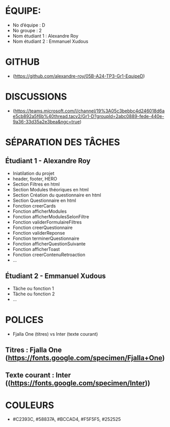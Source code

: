 # ÉQUIPE: 
* No d’équipe : D
* No groupe : 2
* Nom étudiant 1 : Alexandre Roy
* Nom étudiant 2 : Emmanuel Xudous
# GITHUB
* (https://github.com/alexandre-roy/05B-A24-TP3-Gr1-EquipeD)
# DISCUSSIONS 
* (https://teams.microsoft.com/l/channel/19%3A05c3bebbc4d246018d6ae5cb892a5f6b%40thread.tacv2/Gr1-D?groupId=2abc0889-fede-440e-9a36-33d35a2e3bea&ngc=true)
# SÉPARATION DES TÂCHES
## Étudiant 1 - Alexandre Roy
* Iniatilation du projet
* header, footer, HERO
* Section Filtres en html
* Section Modules théoriques en html
* Section Création du questionnaire  en html
* Section Questionnaire en html
* Fonction creerCards
* Fonction afficherModules
* Fonction afficherModulesSelonFiltre
* Fonction validerFormulaireFiltres
* Fonction creerQuestionnaire
* Fonction validerReponse
* Fonction terminerQuestionnaire
* Fonction afficherQuestionSuivante
* Fonction afficherToast
* Fonction creerContenuRetroaction
* ...
## Étudiant 2 - Emmanuel Xudous
* Tâche ou fonction 1
* Tâche ou fonction 2
* ...
# POLICES 
* Fjalla One (titres) vs Inter (texte courant)
## Titres : Fjalla One (https://fonts.google.com/specimen/Fjalla+One)
## Texte courant : Inter ((https://fonts.google.com/specimen/Inter))
# COULEURS
* #C2393C, #58837A, #BCCAD4, #F5F5F5, #252525